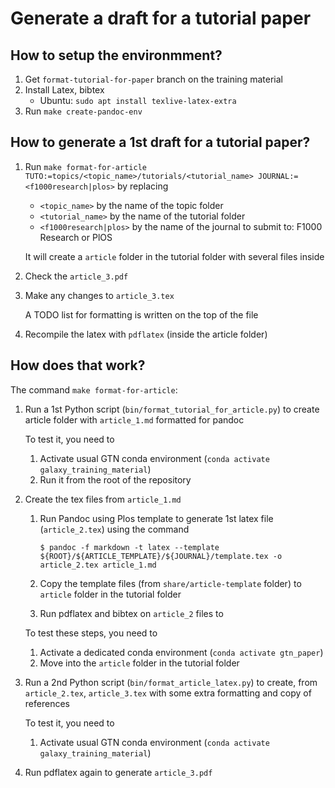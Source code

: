 # Generate a draft for a tutorial paper

## How to setup the environmment?

1. Get `format-tutorial-for-paper` branch on the training material
2. Install Latex, bibtex
    - Ubuntu: `sudo apt install texlive-latex-extra`
3. Run `make create-pandoc-env`

## How to generate a 1st draft for a tutorial paper?

1. Run `make format-for-article TUTO:=topics/<topic_name>/tutorials/<tutorial_name> JOURNAL:=<f1000research|plos>` by replacing
    - `<topic_name>` by the name of the topic folder
    - `<tutorial_name>` by the name of the tutorial folder
    - `<f1000research|plos>` by the name of the journal to submit to: F1000 Research or PlOS

    It will create a `article` folder in the tutorial folder with several files inside

2. Check the `article_3.pdf`
3. Make any changes to `article_3.tex`

    A TODO list for formatting is written on the top of the file

4. Recompile the latex with `pdflatex` (inside the article folder)

## How does that work?

The command `make format-for-article`:

1. Run a 1st Python script (`bin/format_tutorial_for_article.py`) to create article folder with `article_1.md` formatted for pandoc

    To test it, you need to

    1. Activate usual GTN conda environment (`conda activate galaxy_training_material`)
    2. Run it from the root of the repository

2. Create the tex files from `article_1.md`
    
    1. Run Pandoc using Plos template to generate 1st latex file (`article_2.tex`) using the command

        ``` 
        $ pandoc -f markdown -t latex --template ${ROOT}/${ARTICLE_TEMPLATE}/${JOURNAL}/template.tex -o article_2.tex article_1.md
        ```

    2. Copy the template files (from `share/article-template` folder) to `article` folder in the tutorial folder 
    2. Run pdflatex and bibtex on `article_2` files to 

    To test these steps, you need to 

    1. Activate a dedicated conda environment (`conda activate gtn_paper`)
    2. Move into the `article` folder in the tutorial folder 

3. Run a 2nd Python script (`bin/format_article_latex.py`) to create, from `article_2.tex`, `article_3.tex` with some extra formatting and copy of references

    To test it, you need to

    1. Activate usual GTN conda environment (`conda activate galaxy_training_material`)

5. Run pdflatex again to generate `article_3.pdf`

